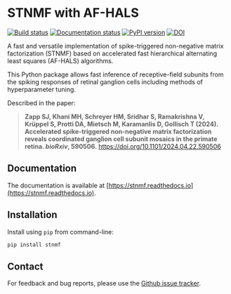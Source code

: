 # STNMF with AF-HALS

[![Build status](https://github.com/gollischlab/STNMF_with_AFHALS/actions/workflows/pypi.yml/badge.svg)](https://github.com/gollischlab/STNMF_with_AFHALS/deployments/PyPI)
[![Documentation status](https://readthedocs.org/projects/stnmf/badge/?version=latest)](https://stnmf.readthedocs.io/en/latest/?badge=latest)
[![PyPI version](https://img.shields.io/pypi/v/stnmf.svg)](https://pypi.python.org/pypi/stnmf)
[![DOI](https://img.shields.io/badge/DOI-10.1101%2F2024.04.22.590506-007ec6)](https://doi.org/10.1101/2024.04.22.590506)

A fast and versatile implementation of spike-triggered non-negative matrix factorization (STNMF) based on accelerated fast hierarchical alternating least squares (AF-HALS) algorithms.

This Python package allows fast inference of receptive-field subunits from the spiking responses of retinal ganglion cells including methods of hyperparameter tuning.

Described in the paper:

> **Zapp SJ, Khani MH, Schreyer HM, Sridhar S, Ramakrishna V, Krüppel S, Protti DA, Mietsch M, Karamanlis D, Gollisch T (2024). Accelerated spike-triggered non-negative matrix factorization reveals coordinated ganglion cell subunit mosaics in the primate retina. *bioRxiv*, 590506.** https://doi.org/10.1101/2024.04.22.590506

## Documentation
The documentation is available at [https://stnmf.readthedocs.io](https://stnmf.readthedocs.io).

## Installation
Install using `pip` from command-line:

```bash
pip install stnmf
```

## Contact
For feedback and bug reports, please use the [Github issue tracker](https://github.com/gollischlab/STNMF_with_AFHALS/issues).
